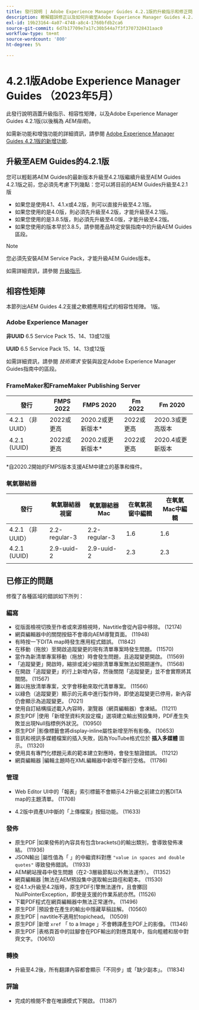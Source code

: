 ```yaml
---
title: 發行說明 | Adobe Experience Manager Guides 4.2.1版的升級指示和修正問題
description: 瞭解錯誤修正以及如何升級至Adobe Experience Manager Guides 4.2.1版
exl-id: 19b23164-4a07-4748-a8c4-1760bfdb2ca6
source-git-commit: 6d7b17709e7a17c30b544a7f3f3707328431aac0
workflow-type: tm+mt
source-wordcount: '800'
ht-degree: 5%

---
```


# 4.2.1版Adobe Experience Manager Guides （2023年5月）

此發行說明涵蓋升級指示、相容性矩陣，以及Adobe Experience Manager Guides 4.2.1版(以後稱為 *AEM指南*)。

如需新功能和增強功能的詳細資訊，請參閱 [Adobe Experience Manager Guides 4.2.1版的新增功能](whats-new-4.2.1-release.md).

## 升級至AEM Guides的4.2.1版


您可以輕鬆將AEM Guides的最新版本升級至4.2.1版繼續升級至AEM Guides 4.2.1版之前，您必須先考慮下列幾點：您可以將目前的AEM Guides升級至4.2.1版
* 如果您是使用4.1、4.1.x或4.2版，則可以直接升級至4.2.1版。
* 如果您使用的是4.0版，則必須先升級至4.2版，才能升級至4.2.1版。
* 如果您使用的是3.8.5版，則必須先升級至4.0版，才能升級至4.2版。
* 如果您使用的版本早於3.8.5，請參閱產品特定安裝指南中的升級AEM Guides區段。

>[!NOTE]
>
>您必須先安裝AEM Service Pack，才能升級AEM Guides版本。

如需詳細資訊，請參閱 [升級指示](../install-guide/upgrade-xml-documentation.md).

## 相容性矩陣

本節列出AEM Guides 4.2支援之軟體應用程式的相容性矩陣。 1版。

### Adobe Experience Manager

**非UUID**
6.5 Service Pack 15、14、13或12版

**UUID**
6.5 Service Pack 15、14、13或12版

如需詳細資訊，請參閱 *技術需求* 安裝與設定Adobe Experience Manager Guides指南中的區段。

### FrameMaker和FrameMaker Publishing Server

| 發行 | FMPS 2022 | FMPS 2020 | Fm 2022 | Fm 2020 |
| --- | --- | --- | --- | --- |
| 4.2.1 （非UUID） | 2022或更高 | 2020.2或更新版本* | 2022或更高 | 2020.3或更高版本 |
| 4.2.1 (UUID) | 2022或更高 | 2020.2或更新版本* | 2022或更高 | 2020.4或更新版本 |
|  |  |  |  |

*自2020.2開始的FMPS版本支援AEM中建立的基準和條件。

### 氧氣聯結器

| 發行 | 氧氣聯結器視窗 | 氧氣聯結器Mac | 在氧氣視窗中編輯 | 在氧氣Mac中編輯 |
| --- | --- | --- |--- |--- |
| 4.2.1 （非UUID） | 2.2-regular-3 | 2.2-regular-3 | 1.6 | 1.6 |
| 4.2.1 (UUID) | 2.9-uuid-2 | 2.9-uuid-2 | 2.3 | 2.3 |
|  |  |  |

## 已修正的問題

修復了各種區域的錯誤如下所列：

### 編寫

* 從版面檢視切換至作者或來源檢視時，Navtitle會從內容中移除。 (12174)
* 網頁編輯器中的關閉按鈕不會導向AEM導覽頁面。 (11948)
* 有時按一下DITA map時發生應用程式錯誤。 (11842)
* 在移動（拖放）至開啟追蹤變更的現有清單專案時發生問題。 (11570)
* 當作為新清單專案移動（拖放）時會發生問題，且追蹤變更開啟。 (11569)
* 「追蹤變更」開啟時，縮排或減少縮排清單專案無法如預期運作。 (11568)
* 在開啟「追蹤變更」的行上新增內容，然後關閉「追蹤變更」並不會實際將其關閉。 (11567)
* 難以拖放清單專案，文字會移動來取代清單專案。 (11566)
* 以綠色（追蹤變更）顯示的元素中進行製作時，即使追蹤變更已停用，新內容仍會顯示為追蹤變更。 (7021)
* 使用自訂結構描述載入內容時，瀏覽器（網頁編輯器）會凍結。 (11211)
* 原生PDF |使用「新增至資料夾設定檔」選項建立輸出預設集時，PDF產生失敗並出現Null指標例外狀況。 (10950)
* 原生PDF |影像標籤會將display-inline屬性新增至所有影像。 (10653)
* 音訊和視訊多媒體檔案的插入失敗，因為YouTube格式位於 **插入多媒體** 圖示。 (11320)
* 使用具有專門化標題元素的範本建立對應時，會發生驗證錯誤。 (11212)
* 網頁編輯器 |編輯主題時在XML編輯器中新增不斷行空格。 (11786)

### 管理

* Web Editor UI中的「報表」索引標籤不會顯示4.2升級之前建立的舊DITA map的主題清單。 (11708)

* 4.2版中資產UI中斷的「上傳檔案」按鈕功能。 (11633)


### 發佈

* 原生PDF |如果發佈的內容具有包含brackets()的輸出類別，會導致發佈凍結。 (11936)
* JSON輸出 |屬性值為「 」的中繼資料對應 `"value in spaces and double quotes"` 導致發佈錯誤。 (11933)
* AEM網站搜尋中發生問題（在2-3層級節點以外無法運作）。 (11352)
* 網頁編輯器 |無法在AEM預設集中選取輸出路徑和範本。 (11530)
* 從4.1.x升級至4.2版時，原生PDF引擎無法運作，且會擲回NullPointerException，即使是支援的作業系統亦然。(11526)
* 下載PDF程式在網頁編輯器中無法正常運作。 (11496)
* 原生PDF |預設會在產生的輸出中隱藏草稿註解。 (10560)
* 原生PDF | navtitle不適用於topichead。 (10509)
* 原生PDF |新增 `xref` 「 to a Image 」不會轉譯產生PDF上的影像。 (11346)
* 原生PDF |表格頁首中的註腳會在PDF輸出的對應頁尾中，指向粗體和居中對齊文字。 (10610)

### 轉換

* 升級至4.2後，所有翻譯內容都會顯示「不同步」或「缺少副本」。 (11834)

### 評論

* 完成的檢閱不會在唯讀模式下開啟。 (11387)
